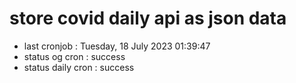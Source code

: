 # store covid daily api as json data

- last cronjob : Tuesday, 18 July 2023 01:39:47
- status og cron : success
- status daily cron : success
      
      